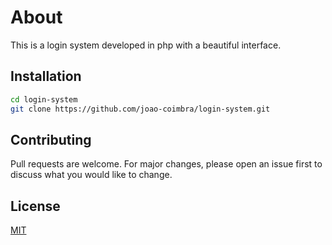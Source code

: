 # About

This is a login system developed in php with a beautiful interface.

## Installation

```bash
cd login-system
git clone https://github.com/joao-coimbra/login-system.git
```

## Contributing
Pull requests are welcome. For major changes, please open an issue first to discuss what you would like to change.

## License
[MIT](https://choosealicense.com/licenses/mit/)